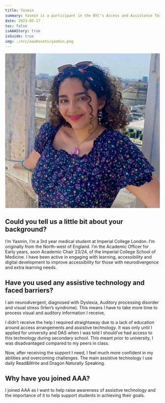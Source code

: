 ```yaml
---
title: Yasmin
summary: Yasmin is a participant in the BYC's Access and Assistance for All campaign. This is her student story.
date: 2023-05-17
toc: false
isAAAStory: true
isGuide: true
img: ./src/aaaAssets/yasmin.png
---
```

![Yasmin](src/aaaAssets/yasmin.png)

## Could you tell us a little bit about your background?

I’m Yasmin, I’m a 3rd year medical student at Imperial College London. I’m originally from the North-west of England. I’m the Academic Officer for Early years, soon Academic Chair 23/24, of the Imperial College School of Medicine. I have been active in engaging with learning, accessibility and digital development to improve accessibility for those with neurodivergence and extra learning needs.

## Have you used any assistive technology and faced barriers?

I am neurodivergent, diagnosed with Dyslexia, Auditory processing disorder and visual stress (Irlen’s syndrome). This means I have to take more time to process visual and auditory information I receive,

I didn’t receive the help I required straightaway due to a lack of education around access arrangements and assistive technology. It was only until I applied for university and DAS when I was told I should’ve had access to this technology during secondary school. This meant prior to university, I was disadvantaged compared to my peers in class.

Now, after receiving the support I need, I feel much more confident in my abilities and overcoming challenges. The main assistive technology I use daily Read&Write and Dragon Naturally Speaking.

## Why have you joined AAA?

I joined AAA as I want to help raise awareness of assistive technology and the importance of it to help support students in achieving their goals.